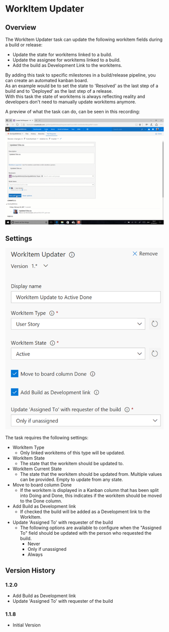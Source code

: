 ﻿# WorkItem Updater

## Overview
The WorkItem Updater task can update the following workitem fields during a build or release:
- Update the state for workitems linked to a build.  
- Update the assignee for workitems linked to a build.  
- Add the build as Development Link to the workitems.
  
By adding this task to specific milestones in a build/release pipeline, you can create an automated kanban board.  
As an example would be to set the state to 'Resolved' as the last step of a build and to 'Deployed' as the last step of a release.  
With this task the state of workitems is always reflecting reality and developers don't need to manually update workitems anymore.  
  
A preview of what the task can do, can be seen in this recording:  
  
![AutoKanban](img/AutoKanban.gif)  
  
## Settings
![settings](img/Settings.png)  
  
The task requires the following settings:
- WorkItem Type
  - Only linked workitems of this type will be updated.
- WorkItem State
  - The state that the workitem should be updated to.
- WorkItem Current State
  - The state that the workitem should be updated from. Multiple values can be provided. Empty to update from any state.
- Move to board column Done
  - If the workitem is displayed in a Kanban column that has been split into Doing and Done, this indicates if the workitem should be moved to the Done column.
- Add Build as Development link
  - If checked the build will be added as a Development link to the WorkItem.
- Update 'Assigned To' with requester of the build
  - The following options are available to configure when the "Assigned To" field should be updated with the person who requested the build.
    - Never
    - Only if unassigned
    - Always
  
## Version History
### 1.2.0
- Add Build as Development link
- Update 'Assigned To' with requester of the build
### 1.1.8
- Initial Version